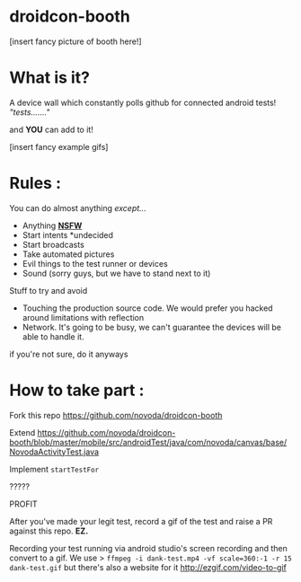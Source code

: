 droidcon-booth
=============
[insert fancy picture of booth here!]

What is it?
==

A device wall which constantly polls github for connected android tests! *"tests......."* 

and **YOU** can add to it!

[insert fancy example gifs]

Rules :
==

You can do almost anything *except...*

- Anything **[NSFW](https://en.wikipedia.org/wiki/Not_safe_for_work)**
- Start intents *undecided 
- Start broadcasts
- Take automated pictures
- Evil things to the test runner or devices
- Sound (sorry guys, but we have to stand next to it) 


Stuff to try and avoid
- Touching the production source code. We would prefer you hacked around limitations with reflection
- Network. It's going to be busy, we can't guarantee the devices will be able to handle it.

if you're not sure, do it anyways 


How to take part :
==

Fork this repo https://github.com/novoda/droidcon-booth

Extend https://github.com/novoda/droidcon-booth/blob/master/mobile/src/androidTest/java/com/novoda/canvas/base/NovodaActivityTest.java

Implement `startTestFor`

?????

PROFIT


After you've made your legit test, record a gif of the test and raise a PR against this repo. 
**EZ.**



Recording your test running via android studio's screen recording and then convert to a gif. We use >
`ffmpeg -i dank-test.mp4 -vf scale=360:-1 -r 15 dank-test.gif` but there's also a website for it http://ezgif.com/video-to-gif
